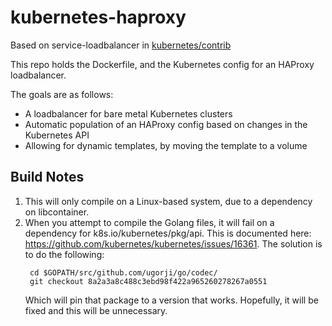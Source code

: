 # kubernetes-haproxy
Based on service-loadbalancer in [kubernetes/contrib](https://github.com/kubernetes/contrib/tree/master/service-loadbalancer)

This repo holds the Dockerfile, and the Kubernetes config for an HAProxy loadbalancer.

The goals are as follows:
* A loadbalancer for bare metal Kubernetes clusters
* Automatic population of an HAProxy config based on changes in the Kubernetes API
* Allowing for dynamic templates, by moving the template to a volume

## Build Notes
1. This will only compile on a Linux-based system, due to a dependency on libcontainer.
2. When you attempt to compile the Golang files, it will fail on a dependency for k8s.io/kubernetes/pkg/api. 
   This is documented here: https://github.com/kubernetes/kubernetes/issues/16361.
   The solution is to do the following:
   ```
   	cd $GOPATH/src/github.com/ugorji/go/codec/
	git checkout 8a2a3a8c488c3ebd98f422a965260278267a0551
   ```
   Which will pin that package to a version that works.  Hopefully, it will be fixed and this will be unnecessary.

